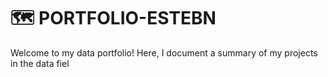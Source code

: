 # 🗺 PORTFOLIO-ESTEBN

Welcome to my data portfolio! Here, I document a summary of my projects in the data fiel
